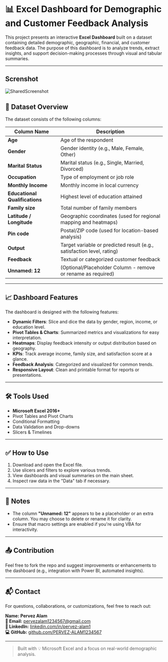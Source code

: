 # 📊 Excel Dashboard for Demographic and Customer Feedback Analysis

This project presents an interactive **Excel Dashboard** built on a dataset containing detailed demographic, geographic, financial, and customer feedback data. The purpose of this dashboard is to analyze trends, extract insights, and support decision-making processes through visual and tabular summaries.

---
## Screnshot
![SharedScreenshot](https://github.com/user-attachments/assets/7678f0b8-f516-4bae-aad5-ee2fe21fedd7)


## 📁 Dataset Overview

The dataset consists of the following columns:

| Column Name                    | Description                                                                 |
|--------------------------------|-----------------------------------------------------------------------------|
| **Age**                        | Age of the respondent                                                       |
| **Gender**                     | Gender identity (e.g., Male, Female, Other)                                 |
| **Marital Status**             | Marital status (e.g., Single, Married, Divorced)                            |
| **Occupation**                 | Type of employment or job role                                              |
| **Monthly Income**             | Monthly income in local currency                                            |
| **Educational Qualifications** | Highest level of education attained                                         |
| **Family size**                | Total number of family members                                              |
| **Latitude / Longitude**       | Geographic coordinates (used for regional mapping and heatmaps)             |
| **Pin code**                   | Postal/ZIP code (used for location-based analysis)                          |
| **Output**                     | Target variable or predicted result (e.g., satisfaction level, rating)      |
| **Feedback**                   | Textual or categorized customer feedback                                    |
| **Unnamed: 12**                | (Optional/Placeholder Column - remove or rename as required)                |

---

## 📈 Dashboard Features

The dashboard is designed with the following features:

- **Dynamic Filters**: Slice and dice the data by gender, region, income, or education level.
- **Pivot Tables & Charts**: Summarized metrics and visualizations for easy interpretation.
- **Heatmaps**: Display feedback intensity or output distribution based on geography.
- **KPIs**: Track average income, family size, and satisfaction score at a glance.
- **Feedback Analysis**: Categorized and visualized for common trends.
- **Responsive Layout**: Clean and printable format for reports or presentations.

---

## 🛠 Tools Used

- **Microsoft Excel 2016+**
- Pivot Tables and Pivot Charts
- Conditional Formatting
- Data Validation and Drop-downs
- Slicers & Timelines

---

## ✅ How to Use

1. Download and open the Excel file.
2. Use slicers and filters to explore various trends.
3. View dashboards and visual summaries on the main sheet.
4. Inspect raw data in the "Data" tab if necessary.

---

## 📌 Notes

- The column **"Unnamed: 12"** appears to be a placeholder or an extra column. You may choose to delete or rename it for clarity.
- Ensure that macro settings are enabled if you're using VBA for interactivity.

---

## 📤 Contribution

Feel free to fork the repo and suggest improvements or enhancements to the dashboard (e.g., integration with Power BI, automated insights).

---

## 📬 Contact

For questions, collaborations, or customizations, feel free to reach out:

**Name:** **Pervez Alam**  
**📧 Email:** [pervezalam1234567@gmail.com](mailto:pervezalam1234567@gmail.com)  
**🔗 LinkedIn:** [linkedin.com/in/pervez-alam1](http://www.linkedin.com/in/pervez-alam1)  
**💻 GitHub:** [github.com/PERVEZ-ALAM1234567](https://github.com/PERVEZ-ALAM1234567)

---

> Built with 💡 Microsoft Excel and a focus on real-world demographic analysis.
